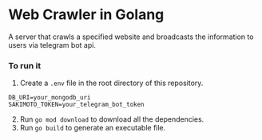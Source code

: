 # Web Crawler in Golang

A server that crawls a specified website and broadcasts the information to users via telegram bot api.

### To run it
1. Create a `.env` file in the root directory of this repository.
```
DB_URI=your_mongodb_uri
SAKIMOTO_TOKEN=your_telegram_bot_token
```
2. Run `go mod download` to download all the dependencies.
3. Run `go build` to generate an executable file.
